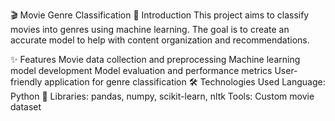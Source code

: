 🎬 Movie Genre Classification
📖 Introduction
This project aims to classify movies into genres using machine learning. The goal is to create an accurate model to help with content organization and recommendations.

✨ Features
 Movie data collection and preprocessing
Machine learning model development
Model evaluation and performance metrics
User-friendly application for genre classification
🛠️ Technologies Used
Language: Python 🐍
Libraries: pandas, numpy, scikit-learn, nltk
Tools: Custom movie dataset
